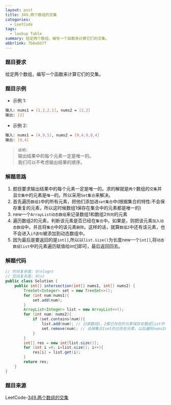 ```yaml
---
layout: post
title: 349.两个数组的交集
categories:
  - LeetCode
tags:
  - lookup Table
summary: 给定两个数组，编写一个函数来计算它们的交集。
abbrlink: 7b8abb7f
---
```


### 题目要求
给定两个数组，编写一个函数来计算它们的交集。

### 题目示例
- 示例 1:
```sh
输入: nums1 = [1,2,2,1], nums2 = [2,2]
输出: [2]
```

- 示例 2:
```sh
输入: nums1 = [4,9,5], nums2 = [9,4,9,8,4]
输出: [9,4]
```
> `说明:`  
> 输出结果中的每个元素一定是唯一的。  
> 我们可以不考虑输出结果的顺序。

### 解题思路
1. 题目要求输出结果中的每个元素一定是唯一的。求的解就是`两个`数组的`交集`并且`交集中`的元素是`唯一`的。所以采用`Set集合`来解决。
1. 首先遍历`数组1`中的所有元素，把他们添加进`set集合`中(根据集合的特性:不会保存重复的元素，所以这时候数组1保存在集合中的元素都是唯一的)
1. new一个`ArrayList动态数组`来记录数组1和数组2`共同`的元素
1. 遍历数组2的元素，判断该元素是否已经在`集合`中。如果是，则把该元素`加入动态数组`中，并且将`集合`中的该元素`删除`。这样的话，就算`数组2`中还有该元素，也不会进入`if语句`被添加到动态数组中。
1. 因为最后是要返回的是`int[]`,所以以`list.size()`为长度new一个`int[]`,将`动态数组list`中的元素遍历赋值给int[]即可，最后返回回去。

### 解题代码
```java
// 时间复杂度: O(nlogn)
// 空间复杂度: O(n)
public class Solution {
    public int[] intersection(int[] nums1, int[] nums2) {
        TreeSet<Integer> set = new TreeSet<>();
        for (int num:nums1){
            set.add(num);
        }
        ArrayList<Integer> list = new ArrayList<>();
        for (int num: nums2){
            if (set.contains(num)){
                list.add(num); // 记录数组1，2都已存在的元素保存在数组list中
                set.remove(num); // 去掉集合1set的已存在元素，以后遍历nums2时该元素就找不到了，也就不用进入if语句
            }
        }
        int[] res = new int[list.size()];
        for (int i =0; i<list.size(); i++){
            res[i] = list.get(i);
        }
        return res;
    }
}
```

### 题目来源
LeetCode-[349.两个数组的交集](https://leetcode-cn.com/problems/intersection-of-two-arrays/)
